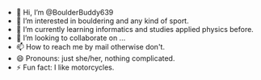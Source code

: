 - 👋 Hi, I’m @BoulderBuddy639
- 👀 I’m interested in bouldering and any kind of sport.
- 🌱 I’m currently learning informatics and studies applied physics before.
- 💞️ I’m looking to collaborate on ...
- 📫 How to reach me by mail otherwise don't.
- 😄 Pronouns: just she/her, nothing complicated.
- ⚡ Fun fact: I like motorcycles.

<!---
BoulderBuddy639/BoulderBuddy639 is a ✨ special ✨ repository because its `README.md` (this file) appears on your GitHub profile.
You can click the Preview link to take a look at your changes.
--->
